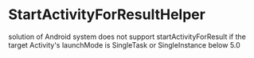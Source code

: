 # StartActivityForResultHelper
solution of Android system does not support startActivityForResult if the target Activity's launchMode is SingleTask or SingleInstance below 5.0

